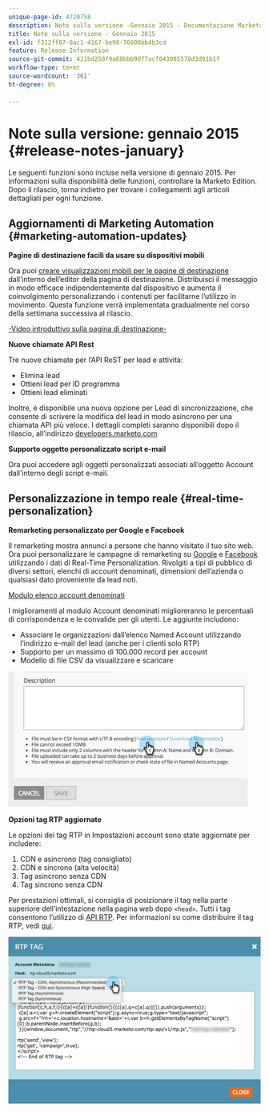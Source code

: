 ```yaml
---
unique-page-id: 4720758
description: Note sulla versione -Gennaio 2015 - Documentazione Marketo - Documentazione del prodotto
title: Note sulla versione - Gennaio 2015
exl-id: f312ff87-6ac1-4167-be98-76600bb4b3cd
feature: Release Information
source-git-commit: 431bd258f9a68bbb9df7acf043085578d3d91b1f
workflow-type: tm+mt
source-wordcount: '361'
ht-degree: 0%

---
```


# Note sulla versione: gennaio 2015 {#release-notes-january}

Le seguenti funzioni sono incluse nella versione di gennaio 2015. Per informazioni sulla disponibilità delle funzioni, controllare la Marketo Edition. Dopo il rilascio, torna indietro per trovare i collegamenti agli articoli dettagliati per ogni funzione.

## Aggiornamenti di Marketing Automation {#marketing-automation-updates}

**Pagine di destinazione facili da usare su dispositivi mobili**

Ora puoi [creare visualizzazioni mobili per le pagine di destinazione](/help/marketo/product-docs/demand-generation/landing-pages/free-form-landing-pages/add-a-mobile-view-for-your-free-form-landing-page.md) dall’interno dell’editor della pagina di destinazione. Distribuisci il messaggio in modo efficace indipendentemente dal dispositivo e aumenta il coinvolgimento personalizzando i contenuti per facilitarne l’utilizzo in movimento. Questa funzione verrà implementata gradualmente nel corso della settimana successiva al rilascio.

[-Video introduttivo sulla pagina di destinazione-](https://youtu.be/aPQHlG2X6c0)

**Nuove chiamate API Rest**

Tre nuove chiamate per l’API ReST per lead e attività:

* Elimina lead
* Ottieni lead per ID programma
* Ottieni lead eliminati

Inoltre, è disponibile una nuova opzione per Lead di sincronizzazione, che consente di scrivere la modifica del lead in modo asincrono per una chiamata API più veloce. I dettagli completi saranno disponibili dopo il rilascio, all’indirizzo [developers.marketo.com](https://developers.marketo.com)

**Supporto oggetto personalizzato script e-mail**

Ora puoi accedere agli oggetti personalizzati associati all’oggetto Account dall’interno degli script e-mail.

## Personalizzazione in tempo reale {#real-time-personalization}

**Remarketing personalizzato per Google e Facebook**

Il remarketing mostra annunci a persone che hanno visitato il tuo sito web. Ora puoi personalizzare le campagne di remarketing su [Google](/help/marketo/product-docs/web-personalization/website-retargeting/personalized-remarketing-in-google.md) e [Facebook](/help/marketo/product-docs/web-personalization/website-retargeting/personalized-remarketing-in-facebook.md) utilizzando i dati di Real-Time Personalization. Rivolgiti a tipi di pubblico di diversi settori, elenchi di account denominati, dimensioni dell’azienda o qualsiasi dato proveniente da lead noti.

[Modulo elenco account denominati](/help/marketo/product-docs/web-personalization/account-based-web-marketing/create-a-new-account-list.md)

I miglioramenti al modulo Account denominati miglioreranno le percentuali di corrispondenza e le convalide per gli utenti. Le aggiunte includono:

* Associare le organizzazioni dall’elenco Named Account utilizzando l’indirizzo e-mail del lead (anche per i clienti solo RTP)
* Supporto per un massimo di 100.000 record per account
* Modello di file CSV da visualizzare e scaricare

![](assets/image2015-1-14-11-3a12-3a16.png)

**Opzioni tag RTP aggiornate**

Le opzioni dei tag RTP in Impostazioni account sono state aggiornate per includere:

1. CDN e asincrono (tag consigliato)
1. CDN e sincrono (alta velocità)
1. Tag asincrono senza CDN
1. Tag sincrono senza CDN

Per prestazioni ottimali, si consiglia di posizionare il tag nella parte superiore dell’intestazione nella pagina web dopo `<head>`. Tutti i tag consentono l’utilizzo di [API RTP](https://developers.marketo.com/documentation/websites/rtp-js-api/). Per informazioni su come distribuire il tag RTP, vedi [qui](/help/marketo/product-docs/web-personalization/rtp-tag-implementation/deploy-the-rtp-javascript.md).

![](assets/image2015-1-15-13-3a30-3a45.png)
